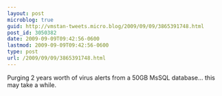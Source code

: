 ```yaml
---
layout: post
microblog: true
guid: http://vmstan-tweets.micro.blog/2009/09/09/3865391748.html
post_id: 3050382
date: 2009-09-09T09:42:56-0600
lastmod: 2009-09-09T09:42:56-0600
type: post
url: /2009/09/09/3865391748.html
---
```

Purging 2 years worth of virus alerts from a 50GB MsSQL database... this may take a while.
